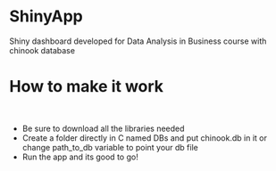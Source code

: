 # ShinyApp
Shiny dashboard developed for Data Analysis in Business course with chinook database

<h1>How to make it work</h1> <br>
<ul>
<li>Be sure to download all the libraries needed<br>
<li>Create a folder directly in C named DBs and put chinook.db in it or change path_to_db variable to point your db file<br>
<li>Run the app and its good to go!<br>
</ul>
